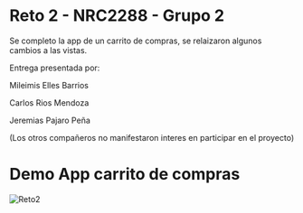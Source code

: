 # Reto 2 - NRC2288 - Grupo 2
Se completo la app de un carrito de compras, se relaizaron algunos cambios a las vistas. 

Entrega presentada por:

Mileimis Elles Barrios

Carlos Rios Mendoza

Jeremias Pajaro Peña

(Los otros compañeros no manifestaron interes en participar en el proyecto)
# Demo App carrito de compras

![Reto2](https://user-images.githubusercontent.com/113055638/202530608-e602e990-6a7d-4710-b033-a80522ae06d9.gif)
